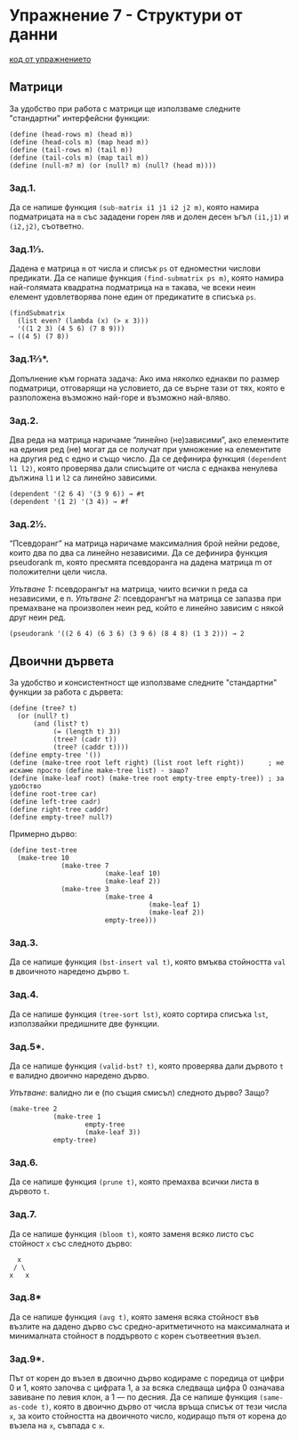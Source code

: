 # Упражнение 7 - Структури от данни

[код от упражнението](ex07-20201124-solutions.rkt)

## Матрици
За удобство при работа с матрици ще използваме следните "стандартни" интерфейсни функции:
```
(define (head-rows m) (head m))
(define (head-cols m) (map head m))
(define (tail-rows m) (tail m))
(define (tail-cols m) (map tail m))
(define (null-m? m) (or (null? m) (null? (head m))))
```
### Зад.1.
Да се напише функция `(sub-matrix i1 j1 i2 j2 m)`, която намира подматрицата на `m` със зададени горен ляв и долен десен ъгъл `(i1,j1)` и `(i2,j2)`, съответно.
### Зад.1⅓.
Дадена е матрица `m` от числа и списък `ps` от едноместни числови предикати. Да се напише функция `(find-submatrix ps m)`, която намира най-голямата квадратна подматрица на `m` такава, че всеки неин елемент удовлетворява поне един от предикатите в списъка `ps`.
```
(findSubmatrix
  (list even? (lambda (x) (> x 3)))
  '((1 2 3) (4 5 6) (7 8 9)))
→ ((4 5) (7 8))
```
### Зад.1⅔*.
Допълнение към горната задача: Ако има няколко еднакви по размер подматрици, отговарящи на условието, да се върне тази от тях, която е разположена възможно най-горе и възможно най-вляво.
### Зад.2.
Два реда на матрица наричаме “линейно (не)зависими”, ако елементите на единия ред (не) могат да се получат при умножение на елементите на другия ред с едно и също число. Да се дефинира функция `(dependent l1 l2)`, която проверява дали списъците от числа с еднаква ненулева дължина `l1` и `l2` са линейно зависими.
```
(dependent '(2 6 4) '(3 9 6)) → #t
(dependent '(1 2) '(3 4)) → #f
```
### Зад.2½.
“Псевдоранг” на матрица наричаме максималния брой нейни редове, които два по два са линейно независими. Да се дефинира функция pseudorank m, която пресмята псевдоранга на дадена матрица m от положителни цели числа.

_Упътване 1:_ псевдорангът на матрица, чиито всички n реда са независими, е n.
_Упътване 2:_ псевдорангът на матрица се запазва при премахване на произволен неин ред, който е линейно зависим с някой друг неин ред.
```
(pseudorank '((2 6 4) (6 3 6) (3 9 6) (8 4 8) (1 3 2))) → 2
```

## Двоични дървета

За удобство и консистентност ще използваме следните "стандартни" функции за работа с дървета:
```
(define (tree? t)
  (or (null? t)
      (and (list? t)
           (= (length t) 3))
           (tree? (cadr t))
           (tree? (caddr t))))
(define empty-tree '())
(define (make-tree root left right) (list root left right))      ; не искаме просто (define make-tree list) - защо?
(define (make-leaf root) (make-tree root empty-tree empty-tree)) ; за удобство
(define root-tree car)
(define left-tree cadr)
(define right-tree caddr)
(define empty-tree? null?)
```
Примерно дърво:
```
(define test-tree
  (make-tree 10
             (make-tree 7
                        (make-leaf 10)
                        (make-leaf 2))
             (make-tree 3
                        (make-tree 4
                                   (make-leaf 1)
                                   (make-leaf 2))
                        empty-tree)))
```
### Зад.3.
Да се напише функция `(bst-insert val t)`, която вмъква стойността `val` в двоичното наредено дърво `t`.
### Зад.4.
Да се напише функция `(tree-sort lst)`, която сортира списъка `lst`, използвайки предишните две функции.
### Зад.5*.
Да се напише функция `(valid-bst? t)`, която проверява дали дървото `t` е валидно двоично наредено дърво.

_Упътване_: валидно ли е (по същия смисъл) следното дърво? Защо?
```
(make-tree 2
           (make-tree 1
                   empty-tree
                   (make-leaf 3))
           empty-tree)
```
### Зад.6.
Да се напише функция `(prune t)`, която премахва всички листа в дървото `t`.
### Зад.7.
Да се напише функция `(bloom t)`, която заменя всяко листо със стойност `x` със следното дърво:
```
  x
 / \
x   x
```
### Зад.8*
Да се напише функция `(avg t)`, която заменя всяка стойност във възлите на дадено дърво със средно-аритметичното на максималната и минималната стойност в поддървото с корен съотвеетния възел.
### Зад.9*.
Път от корен до възел в двоично дърво кодираме с поредица от цифри 0 и 1, която започва с цифрата 1, а за всяка следваща цифра 0 означава завиване по левия клон, а 1 — по десния. Да се напише функция `(same-as-code t)`, която в двоично дърво от числа връща списък от тези числа `x`, за които стойността на двоичното число, кодиращо пътя от корена до възела на `x`, съвпада с `x`.
